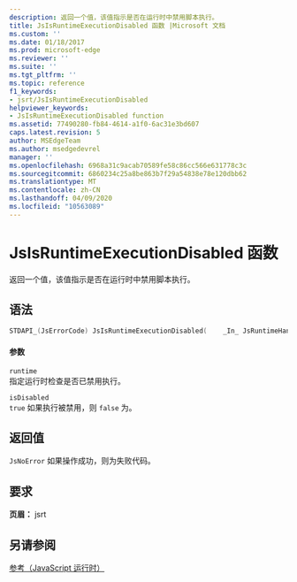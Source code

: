 ```yaml
---
description: 返回一个值，该值指示是否在运行时中禁用脚本执行。
title: JsIsRuntimeExecutionDisabled 函数 |Microsoft 文档
ms.custom: ''
ms.date: 01/18/2017
ms.prod: microsoft-edge
ms.reviewer: ''
ms.suite: ''
ms.tgt_pltfrm: ''
ms.topic: reference
f1_keywords:
- jsrt/JsIsRuntimeExecutionDisabled
helpviewer_keywords:
- JsIsRuntimeExecutionDisabled function
ms.assetid: 77490280-fb84-4614-a1f0-6ac31e3bd607
caps.latest.revision: 5
author: MSEdgeTeam
ms.author: msedgedevrel
manager: ''
ms.openlocfilehash: 6968a31c9acab70589fe58c86cc566e631778c3c
ms.sourcegitcommit: 6860234c25a8be863b7f29a54838e78e120dbb62
ms.translationtype: MT
ms.contentlocale: zh-CN
ms.lasthandoff: 04/09/2020
ms.locfileid: "10563089"
---
```

# JsIsRuntimeExecutionDisabled 函数
返回一个值，该值指示是否在运行时中禁用脚本执行。  
  
## 语法  
  
```cpp  
STDAPI_(JsErrorCode) JsIsRuntimeExecutionDisabled(    _In_ JsRuntimeHandle runtime,    _Out_ bool *isDisabled);  
```  
  
#### 参数  
 `runtime`  
 指定运行时检查是否已禁用执行。  
  
 `isDisabled`  
 `true` 如果执行被禁用，则 `false` 为。  
  
## 返回值  
 `JsNoError` 如果操作成功，则为失败代码。  
  
## 要求  
 **页眉：** jsrt  
  
## 另请参阅  
 [参考（JavaScript 运行时）](../chakra-hosting/reference-javascript-runtime.md)